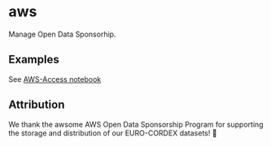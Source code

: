 # aws
Manage Open Data Sponsorhip.

## Examples

See [AWS-Access notebook](https://wcrp-cordex.github.io/cordex-tutorials/aws-access.html)


## Attribution

We thank the awsome AWS Open Data Sponsorship Program for supporting the
storage and distribution of our EURO-CORDEX datasets! :rocket:
